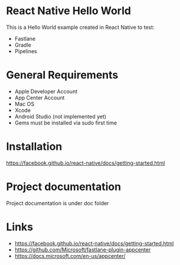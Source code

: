 # React Native Hello World

This is a Hello World example created in React Native to test:

* Fastlane
* Gradle
* Pipelines

# General Requirements

* Apple Developer Account
* App Center Account
* Mac OS
* Xcode
* Android Studio (not implemented yet)
* Gems must be installed via sudo first time

# Installation

https://facebook.github.io/react-native/docs/getting-started.html

# Project documentation

Project documentation is under doc folder

# Links

* https://facebook.github.io/react-native/docs/getting-started.html
* https://github.com/Microsoft/fastlane-plugin-appcenter
* https://docs.microsoft.com/en-us/appcenter/
